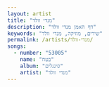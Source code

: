 ```yaml
---
layout: artist
title: "מנדי וולד"
description: "דף האמן מנדי וולד"
keywords: "שירים, מוזיקה, מנדי וולד"
permalink: /artists/מנדי-וולד/
songs:
  - number: "53005"
    name: "בטח"
    album: "סינגלים"
    artist: "מנדי וולד"
---
```

